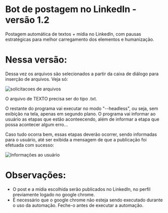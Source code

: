# Bot de postagem no LinkedIn - versão 1.2 
Postagem automática de textos + mídia no LinkedIn, com pausas estratégicas para melhor carregamento dos elementos e humanização.

# Nessa versão:
Dessa vez os arquivos são selecionados a partir da caixa de diálogo para inserção de arquivos. Veja só:

![solicitacoes de arquivos](https://github.com/daniel-antunes-da-silva/bot_linkedin/assets/132831685/f5d16159-3ea6-4dd0-bdf7-ec67883f0d08)

O arquivo de TEXTO precisa ser do tipo .txt.

O restante do programa vai executar no modo "--headless", ou seja, sem exibição na tela, apenas em segundo plano.
O programa vai informar ao usuário as etapas que estão aconteecendo, além de informar a etapa que possa acontecer algum erro...

Caso tudo ocorra bem, essas etapas deverão ocorrer, sendo informadas para o usuário, até ser exibida a mensagem de que a publicação foi efetuada com sucesso:

![Informações ao usuário](https://github.com/daniel-antunes-da-silva/bot_linkedin/assets/132831685/809d4120-dcda-4951-bbc9-3fc06604d5b6)


# Observações:
* O post e a mídia escolhida serão publicados no LinkedIn, no perfil previamente logado no google chrome.
* É necessário que o google chrome não esteja sendo executado durante o uso da automação. Feche-o antes de executar a automação.
